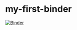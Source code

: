 # my-first-binder

[![Binder](https://mybinder.org/badge_logo.svg)](https://mybinder.org/v2/gh/Piyushmahatkar/my-first-binder/HEAD)
